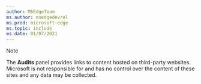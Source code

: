```yaml
---
author: MSEdgeTeam
ms.author: msedgedevrel
ms.prod: microsoft-edge
ms.topic: include
ms.date: 01/07/2021 
---
```

> [!NOTE]
> The **Audits** panel provides links to content hosted on third-party websites.  Microsoft is not responsible for and has no control over the content of these sites and any data may be collected.  
> 

<!-- image links -->  

<!-- links -->  
